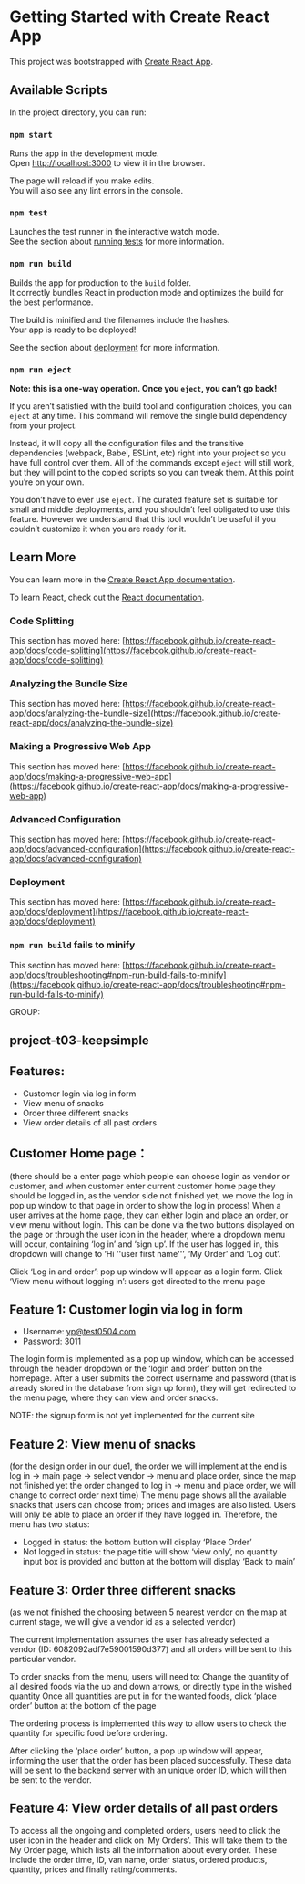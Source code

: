 # Getting Started with Create React App

This project was bootstrapped with [Create React App](https://github.com/facebook/create-react-app).

## Available Scripts

In the project directory, you can run:

### `npm start`

Runs the app in the development mode.\
Open [http://localhost:3000](http://localhost:3000) to view it in the browser.

The page will reload if you make edits.\
You will also see any lint errors in the console.

### `npm test`

Launches the test runner in the interactive watch mode.\
See the section about [running tests](https://facebook.github.io/create-react-app/docs/running-tests) for more information.

### `npm run build`

Builds the app for production to the `build` folder.\
It correctly bundles React in production mode and optimizes the build for the best performance.

The build is minified and the filenames include the hashes.\
Your app is ready to be deployed!

See the section about [deployment](https://facebook.github.io/create-react-app/docs/deployment) for more information.

### `npm run eject`

**Note: this is a one-way operation. Once you `eject`, you can’t go back!**

If you aren’t satisfied with the build tool and configuration choices, you can `eject` at any time. This command will remove the single build dependency from your project.

Instead, it will copy all the configuration files and the transitive dependencies (webpack, Babel, ESLint, etc) right into your project so you have full control over them. All of the commands except `eject` will still work, but they will point to the copied scripts so you can tweak them. At this point you’re on your own.

You don’t have to ever use `eject`. The curated feature set is suitable for small and middle deployments, and you shouldn’t feel obligated to use this feature. However we understand that this tool wouldn’t be useful if you couldn’t customize it when you are ready for it.

## Learn More

You can learn more in the [Create React App documentation](https://facebook.github.io/create-react-app/docs/getting-started).

To learn React, check out the [React documentation](https://reactjs.org/).

### Code Splitting

This section has moved here: [https://facebook.github.io/create-react-app/docs/code-splitting](https://facebook.github.io/create-react-app/docs/code-splitting)

### Analyzing the Bundle Size

This section has moved here: [https://facebook.github.io/create-react-app/docs/analyzing-the-bundle-size](https://facebook.github.io/create-react-app/docs/analyzing-the-bundle-size)

### Making a Progressive Web App

This section has moved here: [https://facebook.github.io/create-react-app/docs/making-a-progressive-web-app](https://facebook.github.io/create-react-app/docs/making-a-progressive-web-app)

### Advanced Configuration

This section has moved here: [https://facebook.github.io/create-react-app/docs/advanced-configuration](https://facebook.github.io/create-react-app/docs/advanced-configuration)

### Deployment

This section has moved here: [https://facebook.github.io/create-react-app/docs/deployment](https://facebook.github.io/create-react-app/docs/deployment)

### `npm run build` fails to minify

This section has moved here: [https://facebook.github.io/create-react-app/docs/troubleshooting#npm-run-build-fails-to-minify](https://facebook.github.io/create-react-app/docs/troubleshooting#npm-run-build-fails-to-minify)

GROUP: 
## project-t03-keepsimple

## Features: 
- Customer login via log in form
- View menu of snacks
- Order three different snacks
- View order details of all past orders

## Customer Home page：
(there should be a enter page which people can choose login as vendor or customer, and when customer enter current customer home page they should be logged in, as the vendor side not finished yet, we move the log in pop up window to that page in order to show the log in process)
When a user arrives at the home page, they can either login and place an order, or view menu without login. This can be done via the two buttons displayed on the page or through the user icon in the header, where a dropdown menu will occur, containing ‘log in’ and ‘sign up’. If the user has logged in, this dropdown will change to ‘Hi ''user first name''’, ‘My Order’ and ‘Log out’.

Click ‘Log in and order’: pop up window will appear as a login form.
Click ‘View menu without logging in’: users get directed to the menu page


## Feature 1: Customer login via log in form
- Username: yp@test0504.com
- Password: 3011

The login form is implemented as a pop up window, which can be accessed through the header dropdown or the ‘login and order’ button on the homepage. After a user submits the correct username and password (that is already stored in the database from sign up form), they will get redirected to the menu page, where they can view and order snacks.

NOTE: the signup form is not yet implemented for the current site

## Feature 2: View menu of snacks
(for the design order in our due1, the order we will implement at the end is log in -> main page -> select vendor -> menu and place order, since the map not finished yet the order changed to log in -> menu and place order, we will change to correct order next time)
The menu page shows all the available snacks that users can choose from; prices and images are also listed. Users will only be able to place an order if they have logged in. Therefore, the menu has two status:
- Logged in status: the bottom button will display ‘Place Order’
- Not logged in status: the page title will show ‘view only’, no quantity input box is provided and button at the bottom will display ‘Back to main’

## Feature 3: Order three different snacks
(as we not finished the choosing between 5 nearest vendor on the map at current stage, we will give a vendor id as a selected vendor)

The current implementation assumes the user has already selected a vendor (ID: 6082092adf7e59001590d377) and all orders will be sent to this particular vendor. 

To order snacks from the menu, users will need to:
Change the quantity of all desired foods via the up and down arrows, or directly type in the wished quantity
Once all quantities are put in for the wanted foods, click ‘place order’ button at the bottom of the page

The ordering process is implemented this way to allow users to check the quantity for specific food before ordering. 

After clicking the ‘place order’ button, a pop up window will appear, informing the user that the order has been placed successfully. These data will be sent to the backend server with an unique order ID, which will then be sent to the vendor.

## Feature 4: View order details of all past orders


To access all the ongoing and completed orders, users need to click the user icon in the header and click on ‘My Orders’. This will take them to the My Order page, which lists all the information about every order. These include the order time, ID, van name, order status, ordered products, quantity, prices and finally rating/comments.




